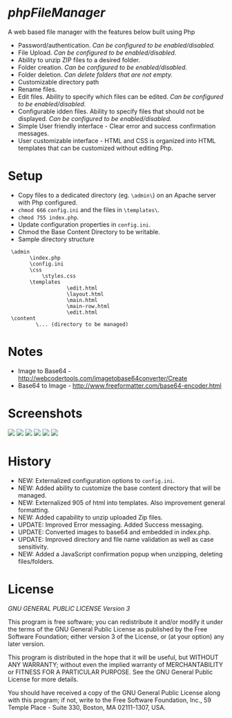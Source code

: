 _phpFileManager_
================

A web based file manager with the features below built using Php

- Password/authentication. _Can be configured to be enabled/disabled._
- File Upload. _Can be configured to be enabled/disabled._
- Ability to unzip ZIP files to a desired folder.
- Folder creation. _Can be configured to be enabled/disabled._
- Folder deletion. _Can delete folders that are not empty._
- Customizable directory path
- Rename files.
- Edit files. Ability to specify which files can be edited. _Can be configured to be enabled/disabled._
- Configurable idden files. Ability to specify files that should not be displayed. _Can be configured to be enabled/disabled._
- Simple User friendly interface - Clear error and success confirmation messages.
- User customizable interface - HTML and CSS is organized into HTML templates that can be customized without editing Php.

Setup
===============

- Copy files to a dedicated directory (eg. `\admin\`) on an Apache server with Php configured.
- `chmod 666` `config.ini` and the files in `\templates\`.
- `chmod 755 index.php`.
- Update configuration properties in `config.ini`.
- Chmod the Base Content Directory to be writable.
- Sample directory structure
```
 \admin
       \index.php
       \config.ini
       \css
           \styles.css
       \templates
                   \edit.html
                   \layout.html
                   \main.html
                   \main-row.html
                   \edit.html
 \content
         \... (directory to be managed)
```

Notes
===============
- Image to Base64 - http://webcodertools.com/imagetobase64converter/Create
- Base64 to Image - http://www.freeformatter.com/base64-encoder.html

Screenshots
=========

<img src="https://raw.github.com/khilnani/xqto-filemanager/master/screenshots/File%20Upload.png" />
<img src="https://raw.github.com/khilnani/xqto-filemanager/master/screenshots/Deletion%20Error.png" />
<img src="https://raw.github.com/khilnani/xqto-filemanager/master/screenshots/Deletion%20Success.png" />
<img src="https://raw.github.com/khilnani/xqto-filemanager/master/screenshots/Folder%20Creation.png" />
<img src="https://raw.github.com/khilnani/xqto-filemanager/master/screenshots/Unzip.png" />
<img src="https://raw.github.com/khilnani/xqto-filemanager/master/screenshots/File%20Edit.png" />

History
===============
- NEW: Externalized configuration options to `config.ini`.
- NEW: Added ability to customize the base content directory that will be  managed.
- NEW: Externalized 905 of html into templates. Also improvement general formatting.
- NEW: Added capability to unzip uploaded Zip files.
- UPDATE: Improved Error messaging. Added Success messaging.
- UPDATE: Converted images to base64 and embedded in index.php.
- UPDATE: Improved directory and file name validation as well as case sensitivity.
- NEW: Added a JavaScript confirmation popup when unzipping, deleting files/folders.

License
===============

*GNU GENERAL PUBLIC LICENSE Version 3*



This program is free software; you can redistribute it and/or
modify it under the terms of the GNU General Public License
as published by the Free Software Foundation; either version 3
of the License, or (at your option) any later version.

This program is distributed in the hope that it will be useful,
but WITHOUT ANY WARRANTY; without even the implied warranty of
MERCHANTABILITY or FITNESS FOR A PARTICULAR PURPOSE.  See the
GNU General Public License for more details.

You should have received a copy of the GNU General Public License
along with this program; if not, write to the Free Software
Foundation, Inc., 59 Temple Place - Suite 330, Boston, MA  02111-1307, USA.
